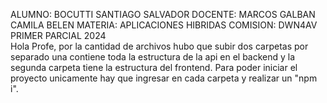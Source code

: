 ALUMNO: BOCUTTI SANTIAGO SALVADOR DOCENTE: MARCOS GALBAN CAMILA BELEN MATERIA: APLICACIONES HIBRIDAS COMISION: DWN4AV PRIMER PARCIAL 2024 <br>
Hola Profe, por la cantidad de archivos hubo que subir dos carpetas por separado una contiene toda la estructura de la api en el backend y la segunda carpeta tiene la estructura del frontend.
Para poder iniciar el proyecto unicamente hay que ingresar en cada carpeta y realizar un "npm i".
